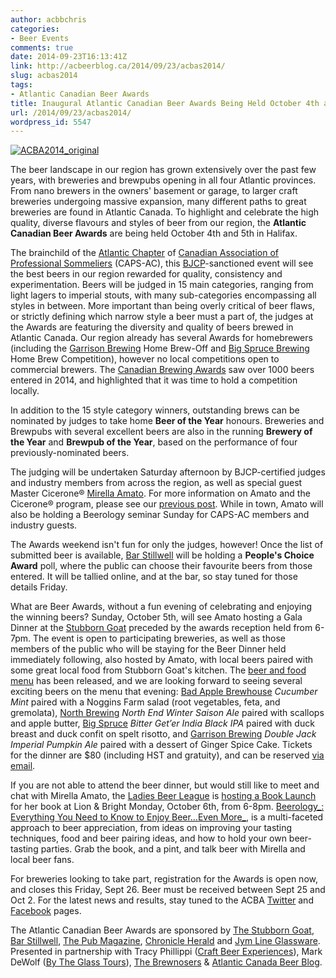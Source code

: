 ```yaml
---
author: acbbchris
categories:
- Beer Events
comments: true
date: 2014-09-23T16:13:41Z
link: http://acbeerblog.ca/2014/09/23/acbas2014/
slug: acbas2014
tags:
- Atlantic Canadian Beer Awards
title: Inaugural Atlantic Canadian Beer Awards Being Held October 4th and 5th in Halifax
url: /2014/09/23/acbas2014/
wordpress_id: 5547
---
```


[![ACBA2014_original](http://acbeerblog.ca/wp-content/uploads/2014/09/acba2014_original.jpg?w=627)](http://acbeerblog.ca/wp-content/uploads/2014/09/acba2014_original.jpg)

The beer landscape in our region has grown extensively over the past few years, with breweries and brewpubs opening in all four Atlantic provinces. From nano brewers in the owners' basement or garage, to larger craft breweries undergoing massive expansion, many different paths to great breweries are found in Atlantic Canada. To highlight and celebrate the high quality, diverse flavours and styles of beer from our region, the **Atlantic Canadian Beer Awards** are being held October 4th and 5th in Halifax.

The brainchild of the [Atlantic Chapter](http://www.sommelierscanada.com/divisions-en/atlantic) of [Canadian Association of Professional Sommeliers](http://www.sommelierscanada.com/homepage) (CAPS-AC), this [BJCP](http://www.bjcp.org/)-sanctioned event will see the best beers in our region rewarded for quality, consistency and experimentation. Beers will be judged in 15 main categories, ranging from light lagers to imperial stouts, with many sub-categories encompassing all styles in between. More important than being overly critical of beer flaws, or strictly defining which narrow style a beer must a part of, the judges at the Awards are featuring the diversity and quality of beers brewed in Atlantic Canada. Our region already has several Awards for homebrewers (including the [Garrison Brewing](http://www.garrisonbrewing.com/) Home Brew-Off and [Big Spruce Brewing](http://bigspruce.ca/) Home Brew Competition), however no local competitions open to commercial brewers. The [Canadian Brewing Awards](http://www.canadianbrewingawards.com/) saw over 1000 beers entered in 2014, and highlighted that it was time to hold a competition locally.

In addition to the 15 style category winners, outstanding brews can be nominated by judges to take home **Beer of the Year** honours. Breweries and Brewpubs with several excellent beers are also in the running **Brewery of the Year** and **Brewpub of the Year**, based on the performance of four previously-nominated beers.

The judging will be undertaken Saturday afternoon by BJCP-certified judges and industry members from across the region, as well as special guest Master Cicerone® [Mirella Amato](http://beerology.ca/). For more information on Amato and the Cicerone® program, please see our [previous post](https://atlanticcanadabeerblog.wordpress.com/2013/12/17/details-on-certified-cicerone-exam-at-halifax-club-jan-23-2014/). While in town, Amato will also be holding a Beerology seminar Sunday for CAPS-AC members and industry guests.

The Awards weekend isn't fun for only the judges, however! Once the list of submitted beer is available, [Bar Stillwell](http://www.barstillwell.com/) will be holding a **People's Choice Award** poll, where the public can choose their favourite beers from those entered. It will be tallied online, and at the bar, so stay tuned for those details Friday.

What are Beer Awards, without a fun evening of celebrating and enjoying the winning beers? Sunday, October 5th, will see Amato hosting a Gala Dinner at the [Stubborn Goat](http://www.stubborngoat.ca/halifax/) preceded by the awards reception held from 6-7pm. The event is open to participating breweries, as well as those members of the public who will be staying for the Beer Dinner held immediately following, also hosted by Amato, with local beers paired with some great local food from Stubborn Goat's kitchen. The [beer and food menu](http://www.stubborngoat.ca/halifax/events/stubborn-goats-beer-dinner-with-mirella-amato-canadas-only-master-cicerone/) has been released, and we are looking forward to seeing several exciting beers on the menu that evening: [Bad Apple Brewhouse](http://badapplebrewhouse.ca/) _Cucumber Mint_ paired with a Noggins Farm salad (root vegetables, feta, and gremolata), [North Brewing](http://northbrewing.ca/) _North End Winter Saison Ale_ paired with scallops and apple butter, [Big Spruce](http://bigspruce.ca/) _Bitter Get’er India Black IPA_ paired with duck breast and duck confit on spelt risotto, and [Garrison Brewing](http://www.garrisonbrewing.com/) _Double Jack Imperial Pumpkin Ale_ paired with a dessert of Ginger Spice Cake. Tickets for the dinner are $80 (including HST and gratuity), and can be reserved [via email](mailto:evan@stubborngoat.ca).

If you are not able to attend the beer dinner, but would still like to meet and chat with Mirella Amato, the [Ladies Beer League](http://ladiesbeerleague.ca/) is [hosting a Book Launch](https://www.eventbrite.ca/e/book-launch-with-mirella-amato-tickets-13083307525) for her book at Lion & Bright Monday, October 6th, from 6-8pm. [Beerology_: Everything You Need to Know to Enjoy Beer…Even More_](http://beerology.ca/beer-book/), is a multi-faceted approach to beer appreciation, from ideas on improving your tasting techniques, food and beer pairing ideas, and how to hold your own beer-tasting parties. Grab the book, and a pint, and talk beer with Mirella and local beer fans.

For breweries looking to take part, registration for the Awards is open now, and closes this Friday, Sept 26. Beer must be received between Sept 25 and Oct 2. For the latest news and results, stay tuned to the ACBA [Twitter](https://twitter.com/atlcabeeraward) and [Facebook](https://www.facebook.com/BeerAwardsAtlantic) pages.

The Atlantic Canadian Beer Awards are sponsored by [The Stubborn Goat](http://www.stubborngoat.ca/halifax), [Bar Stillwell](http://www.barstillwell.com/), [The Pub Magazine](http://www.thepubmagazine.com/), [Chronicle Herald](http://thechronicleherald.ca/) and [Jym Line Glassware](http://www.jymline.com/). Presented in partnership with Tracy Phillippi ([Craft Beer Experiences](http://www.experiencecraftbeer.com/)), Mark DeWolf ([By The Glass Tours](http://www.bytheglass.ca/)), [The Brewnosers](http://www.brewnosers.org/) & [Atlantic Canada Beer Blog](http://acbeerblog.ca).
